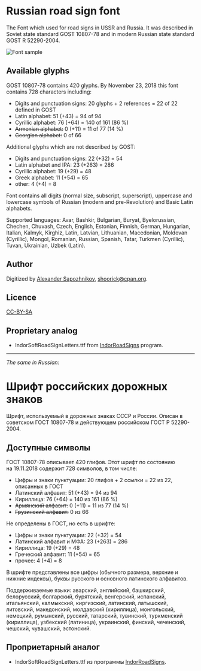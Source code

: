 Russian road sign font
======================

The Font which used for road signs in USSR and Russia.
It was described in Soviet state standard GOST 10807-78 and
in modern Russian state standard GOST R 52290-2004.

![Font sample](http://habrastorage.org/storage2/fb7/716/823/fb771682308a41efbfd9082e7633f7e2.png)

Available glyphs
----------------

GOST 10807-78 contains 420 glyphs.
By November 23, 2018 this font contains 728 characters including:

* Digits and punctuation signs: 20 glyphs + 2 references = 22 of 22 defined in GOST
* Latin alphabet: 51 (+43) = 94 of 94
* Cyrillic alphabet: 76 (+64) = 140 of 161 (86 %)
* ~~Armenian alphabet:~~ 0 (+11) = 11 of 77 (14 %)
* ~~Georgian alphabet:~~ 0 of 66

Additional glyphs which are not described by GOST:

* Digits and punctuation signs: 22 (+32) = 54
* Latin alphabet and IPA: 23 (+263) = 286
* Cyrillic alphabet: 19 (+29) = 48
* Greek alphabet: 11 (+54) = 65
* other: 4 (+4) = 8

Font contains all digits (normal size, subscript, superscript),
uppercase and lowercase symbols of Russian (modern and pre-Revolution)
and Basic Latin alphabets.

Supported languages: Avar, Bashkir, Bulgarian, Buryat, Byelorussian, Chechen,
Chuvash, Czech, English, Estonian, Finnish, German, Hungarian, Italian, Kalmyk,
Kirghiz, Latin, Latvian, Lithuanian, Macedonian, Moldovan (Cyrillic), Mongol,
Romanian, Russian, Spanish, Tatar, Turkmen (Cyrillic), Tuvan, Ukrainian, Uzbek
(Latin).

Author
------

Digitized by [Alexander Sapozhnikov](http://shoorick.ru/), <shoorick@cpan.org>.

Licence
-------

[CC-BY-SA](http://creativecommons.org/licenses/by-sa/3.0/)

Proprietary analog
------------------

* IndorSoftRoadSignLetters.ttf from
[IndorRoadSigns](http://www.indorsoft.ru/products/roadsigns/) program.

--------------------------------------------------
_The same in Russian:_

Шрифт российских дорожных знаков
================================

Шрифт, используемый в дорожных знаках СССР и России.
Описан в советском ГОСТ 10807-78 и действующем российском ГОСТ Р 52290-2004.

Доступные символы
----------------

ГОСТ 10807-78 описывает 420 глифов.
Этот шрифт по состоянию на 19.11.2018 содержит 728 символов, в том числе:

* Цифры и знаки пунктуации: 20 глифов + 2 ссылки = 22 из 22, описанных в ГОСТ
* Латинский алфавит: 51 (+43) = 94 из 94
* Кириллица: 76 (+64) = 140 из 161 (86 %)
* ~~Армянский алфавит:~~ 0 (+11) = 11 из 77 (14 %)
* ~~Грузинский алфавит:~~ 0 из 66

Не определены в ГОСТ, но есть в шрифте:

* Цифры и знаки пунктуации: 22 (+32) = 54
* Латинский алфавит и МФА: 23 (+263) = 286
* Кириллица: 19 (+29) = 48
* Греческий алфавит: 11 (+54) = 65
* прочее: 4 (+4) = 8

В шрифте представлены все цифры (обычного размера, верхние и нижние индексы),
буквы русского и основного латинского алфавитов.

Поддерживаемые языки: аварский, английский, башкирский, белорусский,
болгарский, бурятский, венгерский, испанский, итальянский, калмыкский,
киргизский, латинский, латышский, литовский, македонский, молдавский
(кириллица), монгольский, немецкий, румынский, русский, татарский, тувинский,
туркменский (кириллица), узбекский (латиница), украинский, финский, чеченский,
чешский, чувашский, эстонский.

Проприетарный аналог
--------------------

* IndorSoftRoadSignLetters.ttf из программы
[IndorRoadSigns](http://www.indorsoft.ru/products/roadsigns/).
